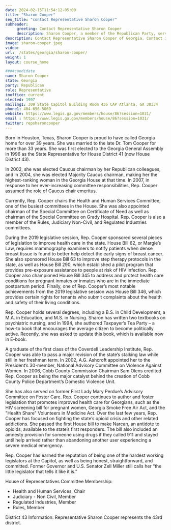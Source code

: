 ```yaml
---
date: 2024-02-15T11:54:12-05:00
title: "Sharon Cooper"
seo_title: "contact Representative Sharon Cooper"
subheader:
     greeting: Contact Representative Sharon Cooper
     description: Sharon Cooper, a member of the Republican Party, serves as a member of the Georgia House of Representatives, representing District 45. She assumed office on January 9, 2023, and her current term is set to conclude on January 13, 2025.
description: Contact Representative Sharon Cooper of Georgia. Contact information for Sharon Cooper includes email address, phone number, and mailing address.
image: sharon-cooper.jpeg
video:
url:  /states/georgia/sharon-cooper/
weight: 1
layout: course_home

####candidate
name: Sharon Cooper
state: Georgia
party: Republican
role: Representative
inoffice: current
elected: 1997
mailing1: 309 State Capitol Building Room 436 CAP Atlanta, GA 30334
phone1: 404-656-5069
website: https://www.legis.ga.gov/members/house/86?session=1031/
email : https://www.legis.ga.gov/members/house/86?session=1031/
twitter: repsharoncooper
---
```


Born in Houston, Texas, Sharon Cooper is proud to have called Georgia home for over 39 years. She was married to the late Dr. Tom Cooper for more than 33 years. She was first elected to the Georgia General Assembly in 1996 as the State Representative for House District 41 (now House District 43).

In 2002, she was elected Caucus chairman by her Republican colleagues, and in 2004, she was elected Majority Caucus chairman, making her the highest-ranking woman in the Georgia House at that time. In 2007, in response to her ever-increasing committee responsibilities, Rep. Cooper assumed the role of Caucus chair emeritus.

Currently, Rep. Cooper chairs the Health and Human Services Committee, one of the busiest committees in the House. She was also appointed chairman of the Special Committee on Certificate of Need as well as chairman of the Special Committee on Grady Hospital. Rep. Cooper is also a member of the Rules, Judiciary Non-Civil, and Regulated Industries committees.

During the 2019 legislative session, Rep. Cooper sponsored several pieces of legislation to improve health care in the state. House Bill 62, or Margie’s Law, requires mammography examiners to notify patients when dense breast tissue is found to better help detect the early signs of breast cancer. She also sponsored House Bill 63 to improve step therapy protocols in the state, as well as House Bill 290, which established a pilot program that provides pre-exposure assistance to people at risk of HIV infection. Rep. Cooper also championed House Bill 345 to address and protect health care conditions for pregnant inmates or inmates who are in the immediate postpartum period. Finally, one of Rep. Cooper’s most notable achievements from the 2019 legislative session was House Bill 346, which provides certain rights for tenants who submit complaints about the health and safety of their living conditions.

Rep. Cooper holds several degrees, including a B.S. in Child Development, a M.A. in Education, and M.S. in Nursing. Sharon has written two textbooks on psychiatric nursing, and in 1994, she authored Taxpayer’s Tea Party – a how-to book that encourages the average citizen to become politically active. Recently, she was asked to update this book, which is available now in E-book.

A graduate of the first class of the Coverdell Leadership Institute, Rep. Cooper was able to pass a major revision of the state’s stalking law while still in her freshman term. In 2002, A.G. Ashcroft appointed her to the President’s 30-member, National Advisory Committee on Violence Against Women. In 2006, Cobb County Commission Chairman Sam Olens credited Rep. Cooper as being the major catalyst behind the creation of Cobb County Police Department’s Domestic Violence Unit.

She has also served on former First Lady Mary Perdue’s Advisory Committee on Foster Care. Rep. Cooper continues to author and foster legislation that promotes improved health care for Georgians, such as the HIV screening bill for pregnant women, Georgia Smoke Free Air Act, and the "Health Share" Volunteers in Medicine Act. Over the last few years, Rep. Cooper has focused on fighting the state’s opioid crisis and other related addictions. She passed the first House bill to make Narcan, an antidote to opioids, available to the state’s first responders. The bill also included an amnesty provision for someone using drugs if they called 911 and stayed until help arrived rather than abandoning another user experiencing a severe medical emergency.

Rep. Cooper has earned the reputation of being one of the hardest working legislators at the Capitol, as well as being honest, straightforward, and committed. Former Governor and U.S. Senator Zell Miller still calls her “the little legislator that tells it like it is.”

House of Representatives Committee Membership:
- Health and Human Services, Chair
- Judiciary - Non Civil, Member
- Regulated Industries, Member
- Rules, Member

District 43 Information:
Representative Sharon Cooper represents the 43rd district.
